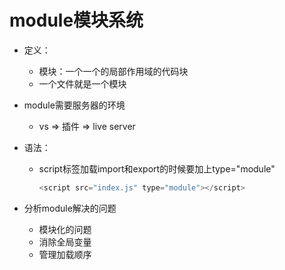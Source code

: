 # module模块系统

* 定义：
  
  * 模块：一个一个的局部作用域的代码块
  * 一个文件就是一个模块
  
* module需要服务器的环境
  
  * vs => 插件 => live server
  
* 语法：

  * script标签加载import和export的时候要加上type="module"

    ```js
    <script src="index.js" type="module"></script>
    ```

* 分析module解决的问题
  * 模块化的问题
  * 消除全局变量
  * 管理加载顺序